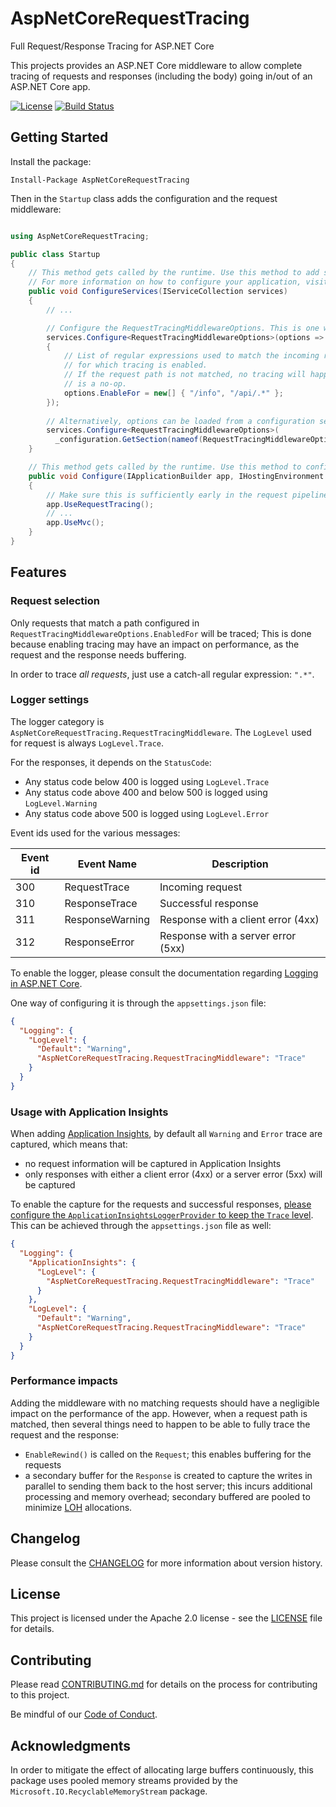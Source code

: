 # AspNetCoreRequestTracing

Full Request/Response Tracing for ASP.NET Core

This projects provides an ASP.NET Core middleware to allow complete tracing of
requests and responses (including the body) going in/out of an ASP.NET Core app.

[![License](https://img.shields.io/badge/License-Apache%202.0-blue.svg)](LICENSE)
[![Build Status](https://uno-platform.visualstudio.com/Backend%20Projects/_apis/build/status/nventive.AspNetCoreRequestTracing?branchName=master)](https://uno-platform.visualstudio.com/Backend%20Projects/_build/latest?definitionId=59&branchName=master)

## Getting Started

Install the package:

```
Install-Package AspNetCoreRequestTracing
```

Then in the `Startup` class adds the configuration and the request middleware:

```csharp

using AspNetCoreRequestTracing;

public class Startup
{
    // This method gets called by the runtime. Use this method to add services to the container.
    // For more information on how to configure your application, visit https://go.microsoft.com/fwlink/?LinkID=398940
    public void ConfigureServices(IServiceCollection services)
    {
        // ...

        // Configure the RequestTracingMiddlewareOptions. This is one way of doing it.
        services.Configure<RequestTracingMiddlewareOptions>(options =>
        {
            // List of regular expressions used to match the incoming requests path
            // for which tracing is enabled.
            // If the request path is not matched, no tracing will happen and the middleware
            // is a no-op.
            options.EnableFor = new[] { "/info", "/api/.*" };
        });
        
        // Alternatively, options can be loaded from a configuration section.
        services.Configure<RequestTracingMiddlewareOptions>(
          _configuration.GetSection(nameof(RequestTracingMiddlewareOptions)));
    }

    // This method gets called by the runtime. Use this method to configure the HTTP request pipeline.
    public void Configure(IApplicationBuilder app, IHostingEnvironment env)
    {
        // Make sure this is sufficiently early in the request pipeline.
        app.UseRequestTracing();
        // ...
        app.UseMvc();
    }
}

```

## Features

### Request selection

Only requests that match a path configured in `RequestTracingMiddlewareOptions.EnabledFor` will be traced;
This is done because enabling tracing may have an impact on performance, as the request and the response needs buffering.

In order to trace _all requests_, just use a catch-all regular expression: `".*"`.

### Logger settings

The logger category is `AspNetCoreRequestTracing.RequestTracingMiddleware`.
The `LogLevel` used for request is always `LogLevel.Trace`.

For the responses, it depends on the `StatusCode`:
- Any status code below 400 is logged using `LogLevel.Trace`
- Any status code above 400 and below 500 is logged using `LogLevel.Warning`
- Any status code above 500 is logged using `LogLevel.Error`

Event ids used for the various messages:

| Event id | Event Name      | Description                        |
|----------|-----------------|------------------------------------|
| 300      | RequestTrace    | Incoming request                   |
| 310      | ResponseTrace   | Successful response                |
| 311      | ResponseWarning | Response with a client error (4xx) |
| 312      | ResponseError   | Response with a server error (5xx) |

To enable the logger, please consult the documentation regarding [Logging in ASP.NET Core](https://docs.microsoft.com/en-us/aspnet/core/fundamentals/logging/?view=aspnetcore-2.2#configuration).

One way of configuring it is through the `appsettings.json` file:

```json
{
  "Logging": {
    "LogLevel": {
      "Default": "Warning",
      "AspNetCoreRequestTracing.RequestTracingMiddleware": "Trace"
    }
  }
}
```

### Usage with Application Insights

When adding [Application Insights](https://docs.microsoft.com/en-us/azure/azure-monitor/app/asp-net-core), by default all `Warning` and `Error` trace are captured,
which means that:
- no request information will be captured in Application Insights
- only responses with either a client error (4xx) or a server error (5xx) will be captured

To enable the capture for the requests and successful responses, [please configure the
`ApplicationInsightsLoggerProvider` to keep the `Trace` level](https://docs.microsoft.com/en-us/azure/azure-monitor/app/ilogger). This can be achieved through
the `appsettings.json` file as well:

```json
{
  "Logging": {
    "ApplicationInsights": {
      "LogLevel": {
        "AspNetCoreRequestTracing.RequestTracingMiddleware": "Trace"
      }
    },
    "LogLevel": {
      "Default": "Warning",
      "AspNetCoreRequestTracing.RequestTracingMiddleware": "Trace"
    }
  }
}
```

### Performance impacts

Adding the middleware with no matching requests should have a negligible impact
on the performance of the app.
However, when a request path is matched, then several things need to happen to 
be able to fully trace the request and the response:

- `EnableRewind()` is called on the `Request`; this enables buffering for the requests
- a secondary buffer for the `Response` is created to capture the writes in parallel to
sending them back to the host server; this incurs additional processing and memory overhead; secondary buffered are pooled to minimize [LOH](https://docs.microsoft.com/en-us/dotnet/standard/garbage-collection/large-object-heap) allocations.

## Changelog

Please consult the [CHANGELOG](CHANGELOG.md) for more information about version
history.

## License

This project is licensed under the Apache 2.0 license - see the
[LICENSE](LICENSE) file for details.

## Contributing

Please read [CONTRIBUTING.md](CONTRIBUTING.md) for details on the process for
contributing to this project.

Be mindful of our [Code of Conduct](CODE_OF_CONDUCT.md).

## Acknowledgments

In order to mitigate the effect of allocating large buffers continuously, this
package uses pooled memory streams provided by the `Microsoft.IO.RecyclableMemoryStream` package.

